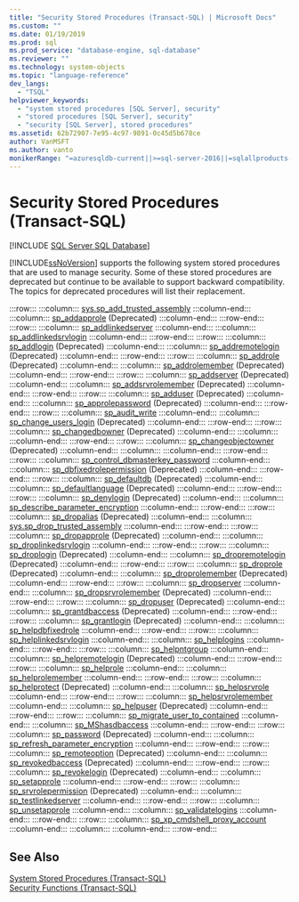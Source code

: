 ```yaml
---
title: "Security Stored Procedures (Transact-SQL) | Microsoft Docs"
ms.custom: ""
ms.date: 01/19/2019
ms.prod: sql
ms.prod_service: "database-engine, sql-database"
ms.reviewer: ""
ms.technology: system-objects
ms.topic: "language-reference"
dev_langs: 
  - "TSQL"
helpviewer_keywords: 
  - "system stored procedures [SQL Server], security"
  - "stored procedures [SQL Server], security"
  - "security [SQL Server], stored procedures"
ms.assetid: 62b72907-7e95-4c97-9891-0c45d5b678ce
author: VanMSFT
ms.author: vanto
monikerRange: "=azuresqldb-current||>=sql-server-2016||=sqlallproducts-allversions||>=sql-server-linux-2017||=azuresqldb-mi-current"
---
```

# Security Stored Procedures (Transact-SQL)

[!INCLUDE [SQL Server SQL Database](../../includes/applies-to-version/sql-asdb.md)]

  [!INCLUDE[ssNoVersion](../../includes/ssnoversion-md.md)] supports the following system stored procedures that are used to manage security. Some of these stored procedures are deprecated but continue to be available to support backward compatibility. The topics for deprecated procedures will list their replacement.  

:::row:::
    :::column:::
        [sys.sp_add_trusted_assembly]( sys-sp-add-trusted-assembly-transact-sql.md) 
    :::column-end:::
    :::column:::
        [sp_addapprole](../../relational-databases/system-stored-procedures/sp-addapprole-transact-sql.md) (Deprecated)
    :::column-end:::
:::row-end:::
:::row:::
    :::column:::
        [sp_addlinkedserver](../../relational-databases/system-stored-procedures/sp-addlinkedserver-transact-sql.md)
    :::column-end:::
    :::column:::
        [sp_addlinkedsrvlogin](../../relational-databases/system-stored-procedures/sp-addlinkedsrvlogin-transact-sql.md)
    :::column-end:::
:::row-end:::
:::row:::
    :::column:::
        [sp_addlogin](../../relational-databases/system-stored-procedures/sp-addlogin-transact-sql.md) (Deprecated) 
    :::column-end:::
    :::column:::
        [sp_addremotelogin](../../relational-databases/system-stored-procedures/sp-addremotelogin-transact-sql.md) (Deprecated)
    :::column-end:::
:::row-end:::
:::row:::
    :::column:::
        [sp_addrole](../../relational-databases/system-stored-procedures/sp-addrole-transact-sql.md) (Deprecated) 
    :::column-end:::
    :::column:::
        [sp_addrolemember](../../relational-databases/system-stored-procedures/sp-addrolemember-transact-sql.md) (Deprecated)
    :::column-end:::
:::row-end:::
:::row:::
    :::column:::
        [sp_addserver](../../relational-databases/system-stored-procedures/sp-addserver-transact-sql.md) (Deprecated) 
    :::column-end:::
    :::column:::
        [sp_addsrvrolemember](../../relational-databases/system-stored-procedures/sp-addsrvrolemember-transact-sql.md) (Deprecated)
    :::column-end:::
:::row-end:::
:::row:::
    :::column:::
        [sp_adduser](../../relational-databases/system-stored-procedures/sp-adduser-transact-sql.md) (Deprecated) 
    :::column-end:::
    :::column:::
        [sp_approlepassword](../../relational-databases/system-stored-procedures/sp-approlepassword-transact-sql.md) (Deprecated)
    :::column-end:::
:::row-end:::
:::row:::
    :::column:::
        [sp_audit_write](../../relational-databases/system-stored-procedures/sp-audit-write-transact-sql.md) 
    :::column-end:::
    :::column:::
        [sp_change_users_login](../../relational-databases/system-stored-procedures/sp-change-users-login-transact-sql.md) (Deprecated)
    :::column-end:::
:::row-end:::
:::row:::
    :::column:::
        [sp_changedbowner](../../relational-databases/system-stored-procedures/sp-changedbowner-transact-sql.md) (Deprecated) 
    :::column-end:::
    :::column:::
    :::column-end:::
:::row-end:::
:::row:::
    :::column:::
        [sp_changeobjectowner](../../relational-databases/system-stored-procedures/sp-changeobjectowner-transact-sql.md) (Deprecated)
    :::column-end:::
    :::column:::
    :::column-end:::
:::row-end:::
:::row:::
    :::column:::
        [sp_control_dbmasterkey_password](../../relational-databases/system-stored-procedures/sp-control-dbmasterkey-password-transact-sql.md) 
    :::column-end:::
    :::column:::
        [sp_dbfixedrolepermission](../../relational-databases/system-stored-procedures/sp-dbfixedrolepermission-transact-sql.md) (Deprecated)
    :::column-end:::
:::row-end:::
:::row:::
    :::column:::
        [sp_defaultdb](../../relational-databases/system-stored-procedures/sp-defaultdb-transact-sql.md) (Deprecated) 
    :::column-end:::
    :::column:::
        [sp_defaultlanguage](../../relational-databases/system-stored-procedures/sp-defaultlanguage-transact-sql.md) (Deprecated)
    :::column-end:::
:::row-end:::
:::row:::
    :::column:::
        [sp_denylogin](../../relational-databases/system-stored-procedures/sp-denylogin-transact-sql.md) (Deprecated) 
    :::column-end:::
    :::column:::
        [sp_describe_parameter_encryption](../../relational-databases/system-stored-procedures/sp-describe-parameter-encryption-transact-sql.md)
    :::column-end:::
:::row-end:::
:::row:::
    :::column:::
        [sp_dropalias](../../relational-databases/system-stored-procedures/sp-dropalias-transact-sql.md) (Deprecated) 
    :::column-end:::
    :::column:::
        [sys.sp_drop_trusted_assembly]( sys-sp-drop-trusted-assembly-transact-sql.md) 
    :::column-end:::
:::row-end:::
:::row:::
    :::column:::
        [sp_dropapprole](../../relational-databases/system-stored-procedures/sp-dropapprole-transact-sql.md) (Deprecated) 
    :::column-end:::
    :::column:::
        [sp_droplinkedsrvlogin](../../relational-databases/system-stored-procedures/sp-droplinkedsrvlogin-transact-sql.md) 
    :::column-end:::
:::row-end:::
:::row:::
    :::column:::
        [sp_droplogin](../../relational-databases/system-stored-procedures/sp-droplogin-transact-sql.md) (Deprecated) 
    :::column-end:::
    :::column:::
        [sp_dropremotelogin](../../relational-databases/system-stored-procedures/sp-dropremotelogin-transact-sql.md) (Deprecated) 
    :::column-end:::
:::row-end:::
:::row:::
    :::column:::
        [sp_droprole](../../relational-databases/system-stored-procedures/sp-droprole-transact-sql.md) (Deprecated) 
    :::column-end:::
    :::column:::
        [sp_droprolemember](../../relational-databases/system-stored-procedures/sp-droprolemember-transact-sql.md) (Deprecated) 
    :::column-end:::
:::row-end:::
:::row:::
    :::column:::
        [sp_dropserver](../../relational-databases/system-stored-procedures/sp-dropserver-transact-sql.md) 
    :::column-end:::
    :::column:::
        [sp_dropsrvrolemember](../../relational-databases/system-stored-procedures/sp-dropsrvrolemember-transact-sql.md) (Deprecated) 
    :::column-end:::
:::row-end:::
:::row:::
    :::column:::
        [sp_dropuser](../../relational-databases/system-stored-procedures/sp-dropuser-transact-sql.md) (Deprecated) 
    :::column-end:::
    :::column:::
        [sp_grantdbaccess](../../relational-databases/system-stored-procedures/sp-grantdbaccess-transact-sql.md) (Deprecated) 
    :::column-end:::
:::row-end:::
:::row:::
    :::column:::
        [sp_grantlogin](../../relational-databases/system-stored-procedures/sp-grantlogin-transact-sql.md) (Deprecated) 
    :::column-end:::
    :::column:::
        [sp_helpdbfixedrole](../../relational-databases/system-stored-procedures/sp-helpdbfixedrole-transact-sql.md) 
    :::column-end:::
:::row-end:::
:::row:::
    :::column:::
        [sp_helplinkedsrvlogin](../../relational-databases/system-stored-procedures/sp-helplinkedsrvlogin-transact-sql.md) 
    :::column-end:::
    :::column:::
        [sp_helplogins](../../relational-databases/system-stored-procedures/sp-helplogins-transact-sql.md) 
    :::column-end:::
:::row-end:::
:::row:::
    :::column:::
        [sp_helpntgroup](../../relational-databases/system-stored-procedures/sp-helpntgroup-transact-sql.md) 
    :::column-end:::
    :::column:::
        [sp_helpremotelogin](../../relational-databases/system-stored-procedures/sp-helpremotelogin-transact-sql.md) (Deprecated) 
    :::column-end:::
:::row-end:::
:::row:::
    :::column:::
        [sp_helprole](../../relational-databases/system-stored-procedures/sp-helprole-transact-sql.md) 
    :::column-end:::
    :::column:::
        [sp_helprolemember](../../relational-databases/system-stored-procedures/sp-helprolemember-transact-sql.md) 
    :::column-end:::
:::row-end:::
:::row:::
    :::column:::
        [sp_helprotect](../../relational-databases/system-stored-procedures/sp-helprotect-transact-sql.md) (Deprecated) 
    :::column-end:::
    :::column:::
        [sp_helpsrvrole](../../relational-databases/system-stored-procedures/sp-helpsrvrole-transact-sql.md) 
    :::column-end:::
:::row-end:::
:::row:::
    :::column:::
        [sp_helpsrvrolemember](../../relational-databases/system-stored-procedures/sp-helpsrvrolemember-transact-sql.md) 
    :::column-end:::
    :::column:::
        [sp_helpuser](../../relational-databases/system-stored-procedures/sp-helpuser-transact-sql.md) (Deprecated) 
    :::column-end:::
:::row-end:::
:::row:::
    :::column:::
        [sp_migrate_user_to_contained](../../relational-databases/system-stored-procedures/sp-migrate-user-to-contained-transact-sql.md)
    :::column-end:::
    :::column:::
        [sp_MShasdbaccess](../../relational-databases/system-stored-procedures/sp-mshasdbaccess-transact-sql.md) 
    :::column-end:::
:::row-end:::
:::row:::
    :::column:::
        [sp_password](../../relational-databases/system-stored-procedures/sp-password-transact-sql.md) (Deprecated)
    :::column-end:::
    :::column:::
        [sp_refresh_parameter_encryption](../../relational-databases/system-stored-procedures/sp-refresh-parameter-encryption-transact-sql.md) 
    :::column-end:::
:::row-end:::
:::row:::
    :::column:::
        [sp_remoteoption](../../relational-databases/system-stored-procedures/sp-remoteoption-transact-sql.md) (Deprecated)
    :::column-end:::
    :::column:::
        [sp_revokedbaccess](../../relational-databases/system-stored-procedures/sp-revokedbaccess-transact-sql.md) (Deprecated) 
    :::column-end:::
:::row-end:::
:::row:::
    :::column:::
        [sp_revokelogin](../../relational-databases/system-stored-procedures/sp-revokelogin-transact-sql.md) (Deprecated)
    :::column-end:::
    :::column:::
        [sp_setapprole](../../relational-databases/system-stored-procedures/sp-setapprole-transact-sql.md) 
    :::column-end:::
:::row-end:::
:::row:::
    :::column:::
        [sp_srvrolepermission](../../relational-databases/system-stored-procedures/sp-srvrolepermission-transact-sql.md) (Deprecated)
    :::column-end:::
    :::column:::
        [sp_testlinkedserver](../../relational-databases/system-stored-procedures/sp-testlinkedserver-transact-sql.md) 
    :::column-end:::
:::row-end:::
:::row:::
    :::column:::
        [sp_unsetapprole](../../relational-databases/system-stored-procedures/sp-unsetapprole-transact-sql.md) 
    :::column-end:::
    :::column:::
        [sp_validatelogins](../../relational-databases/system-stored-procedures/sp-validatelogins-transact-sql.md) 
    :::column-end:::
:::row-end:::
:::row:::
    :::column:::
        [sp_xp_cmdshell_proxy_account](../../relational-databases/system-stored-procedures/sp-xp-cmdshell-proxy-account-transact-sql.md) 
    :::column-end:::
    :::column:::
    :::column-end:::
:::row-end:::
  
## See Also  
 [System Stored Procedures &#40;Transact-SQL&#41;](../../relational-databases/system-stored-procedures/system-stored-procedures-transact-sql.md)   
 [Security Functions &#40;Transact-SQL&#41;](../../t-sql/functions/security-functions-transact-sql.md)  
  
  
